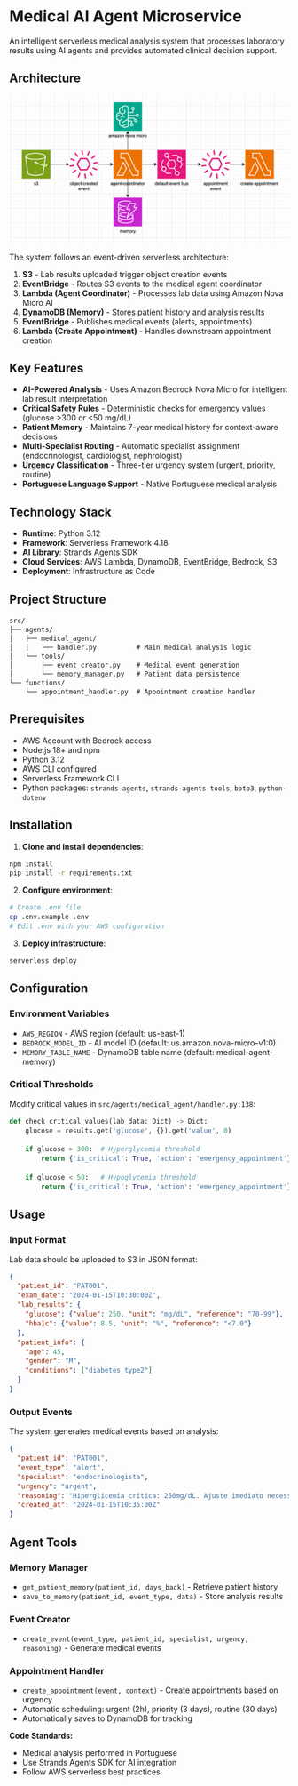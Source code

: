 # Medical AI Agent Microservice

An intelligent serverless medical analysis system that processes laboratory results using AI agents and provides automated clinical decision support.

## Architecture

![Architecture Diagram](arch.png)

The system follows an event-driven serverless architecture:

1. **S3** - Lab results uploaded trigger object creation events
2. **EventBridge** - Routes S3 events to the medical agent coordinator
3. **Lambda (Agent Coordinator)** - Processes lab data using Amazon Nova Micro AI
4. **DynamoDB (Memory)** - Stores patient history and analysis results
5. **EventBridge** - Publishes medical events (alerts, appointments)
6. **Lambda (Create Appointment)** - Handles downstream appointment creation

## Key Features

- **AI-Powered Analysis** - Uses Amazon Bedrock Nova Micro for intelligent lab result interpretation
- **Critical Safety Rules** - Deterministic checks for emergency values (glucose >300 or <50 mg/dL)
- **Patient Memory** - Maintains 7-year medical history for context-aware decisions
- **Multi-Specialist Routing** - Automatic specialist assignment (endocrinologist, cardiologist, nephrologist)
- **Urgency Classification** - Three-tier urgency system (urgent, priority, routine)
- **Portuguese Language Support** - Native Portuguese medical analysis

## Technology Stack

- **Runtime**: Python 3.12
- **Framework**: Serverless Framework 4.18
- **AI Library**: Strands Agents SDK
- **Cloud Services**: AWS Lambda, DynamoDB, EventBridge, Bedrock, S3
- **Deployment**: Infrastructure as Code

## Project Structure

```
src/
├── agents/
│   ├── medical_agent/
│   │   └── handler.py          # Main medical analysis logic
│   └── tools/
│       ├── event_creator.py    # Medical event generation
│       └── memory_manager.py   # Patient data persistence
└── functions/
    └── appointment_handler.py  # Appointment creation handler
```

## Prerequisites

- AWS Account with Bedrock access
- Node.js 18+ and npm
- Python 3.12
- AWS CLI configured
- Serverless Framework CLI
- Python packages: `strands-agents`, `strands-agents-tools`, `boto3`, `python-dotenv`

## Installation

1. **Clone and install dependencies**:
```bash
npm install
pip install -r requirements.txt
```

2. **Configure environment**:
```bash
# Create .env file
cp .env.example .env
# Edit .env with your AWS configuration
```

3. **Deploy infrastructure**:
```bash
serverless deploy
```

## Configuration

### Environment Variables

- `AWS_REGION` - AWS region (default: us-east-1)
- `BEDROCK_MODEL_ID` - AI model ID (default: us.amazon.nova-micro-v1:0)
- `MEMORY_TABLE_NAME` - DynamoDB table name (default: medical-agent-memory)

### Critical Thresholds

Modify critical values in `src/agents/medical_agent/handler.py:138`:

```python
def check_critical_values(lab_data: Dict) -> Dict:
    glucose = results.get('glucose', {}).get('value', 0)
    
    if glucose > 300:  # Hyperglycemia threshold
        return {'is_critical': True, 'action': 'emergency_appointment'}
    
    if glucose < 50:   # Hypoglycemia threshold
        return {'is_critical': True, 'action': 'emergency_appointment'}
```

## Usage

### Input Format

Lab data should be uploaded to S3 in JSON format:

```json
{
  "patient_id": "PAT001",
  "exam_date": "2024-01-15T10:30:00Z",
  "lab_results": {
    "glucose": {"value": 250, "unit": "mg/dL", "reference": "70-99"},
    "hba1c": {"value": 8.5, "unit": "%", "reference": "<7.0"}
  },
  "patient_info": {
    "age": 45,
    "gender": "M",
    "conditions": ["diabetes_type2"]
  }
}
```

### Output Events

The system generates medical events based on analysis:

```json
{
  "patient_id": "PAT001",
  "event_type": "alert",
  "specialist": "endocrinologista",
  "urgency": "urgent",
  "reasoning": "Hiperglicemia crítica: 250mg/dL. Ajuste imediato necessário.",
  "created_at": "2024-01-15T10:35:00Z"
}
```

## Agent Tools

### Memory Manager
- `get_patient_memory(patient_id, days_back)` - Retrieve patient history
- `save_to_memory(patient_id, event_type, data)` - Store analysis results

### Event Creator
- `create_event(event_type, patient_id, specialist, urgency, reasoning)` - Generate medical events

### Appointment Handler
- `create_appointment(event, context)` - Create appointments based on urgency
- Automatic scheduling: urgent (2h), priority (3 days), routine (30 days)
- Automatically saves to DynamoDB for tracking

**Code Standards:**
- Medical analysis performed in Portuguese
- Use Strands Agents SDK for AI integration
- Follow AWS serverless best practices
